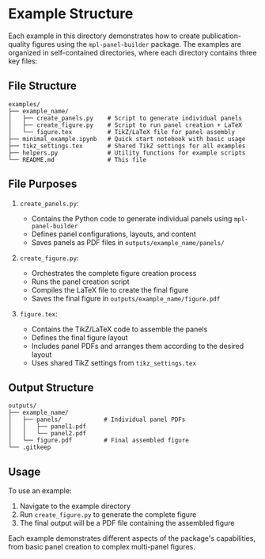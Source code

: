 # Example Structure

Each example in this directory demonstrates how to create publication-quality figures using the `mpl-panel-builder` package. The examples are organized in self-contained directories, where each directory contains three key files:

## File Structure

```
examples/
├── example_name/
│   ├── create_panels.py    # Script to generate individual panels
│   ├── create_figure.py    # Script to run panel creation + LaTeX
│   └── figure.tex          # TikZ/LaTeX file for panel assembly
├── minimal_example.ipynb   # Quick start notebook with basic usage
├── tikz_settings.tex       # Shared TikZ settings for all examples
├── helpers.py              # Utility functions for example scripts
└── README.md               # This file
```

## File Purposes

1. `create_panels.py`: 
   - Contains the Python code to generate individual panels using `mpl-panel-builder`
   - Defines panel configurations, layouts, and content
   - Saves panels as PDF files in `outputs/example_name/panels/`

2. `create_figure.py`:
   - Orchestrates the complete figure creation process
   - Runs the panel creation script
   - Compiles the LaTeX file to create the final figure
   - Saves the final figure in `outputs/example_name/figure.pdf`

3. `figure.tex`:
   - Contains the TikZ/LaTeX code to assemble the panels
   - Defines the final figure layout
   - Includes panel PDFs and arranges them according to the desired layout
   - Uses shared TikZ settings from `tikz_settings.tex`

## Output Structure

```
outputs/
├── example_name/
│   ├── panels/            # Individual panel PDFs
│   │   ├── panel1.pdf
│   │   └── panel2.pdf
│   └── figure.pdf         # Final assembled figure
└── .gitkeep
```

## Usage

To use an example:
1. Navigate to the example directory
2. Run `create_figure.py` to generate the complete figure
3. The final output will be a PDF file containing the assembled figure

Each example demonstrates different aspects of the package's capabilities, from basic panel creation to complex multi-panel figures. 
